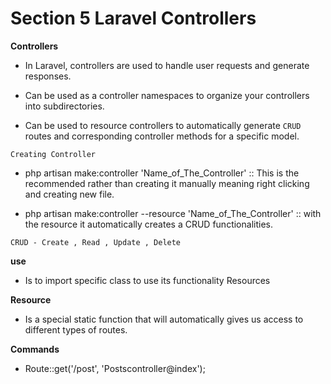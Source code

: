 # Section 5  Laravel Controllers

**Controllers**
- In Laravel, controllers are used to handle user requests and generate responses.

- Can be used as a controller namespaces to organize your controllers into subdirectories.

- Can be used to resource controllers to automatically generate `CRUD` routes and corresponding controller methods for a specific model.

`Creating Controller`

- php artisan make:controller 'Name_of_The_Controller' :: This is the recommended rather than creating it manually meaning right clicking and creating new file.

- php artisan make:controller --resource 'Name_of_The_Controller' :: with the resource it automatically creates a CRUD functionalities.

`CRUD - Create , Read , Update , Delete`

**use**
- Is to import specific class to use its functionality
Resources

**Resource**
- Is a special static function that will automatically gives us access to different types of routes.

**Commands**
- Route::get('/post', 'Postscontroller@index');

